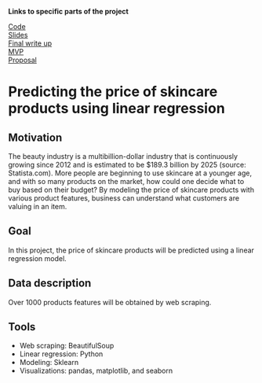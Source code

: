 
**Links to specific parts of the project**

[Code](https://github.com/lee-jin81/metis_project_2_regression/tree/main/code) <br>
[Slides](https://github.com/lee-jin81/metis_project_2_regression/blob/main/project_2_regression_JL.pdf) <br>
[Final write up](https://github.com/lee-jin81/metis_project_2_regression/blob/main/project_2_writeup_JL.pdf) <br>
[MVP](https://github.com/lee-jin81/metis_project_2_regression/tree/main/mvp) <br>
[Proposal](https://github.com/lee-jin81/metis_project_2_regression/blob/main/project_2_proposal.pdf) <br>

# Predicting the price of skincare products using linear regression
## Motivation
The beauty industry is a multibillion-dollar industry that is continuously growing since 2012 and is estimated to be $189.3 billion by 2025 (source: Statista.com). More people are beginning to use skincare at a younger age, and with so many products on the market, how could one decide what to buy based on their budget? By modeling the price of skincare products with various product features, business can understand what customers are valuing in an item. 

## Goal
In this project, the price of skincare products will be predicted using a linear regression model.  

## Data description
Over 1000 products features will be obtained by web scraping. 

## Tools
* Web scraping: BeautifulSoup 
* Linear regression: Python
* Modeling: Sklearn
* Visualizations: pandas, matplotlib, and seaborn


